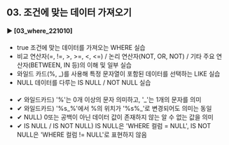 ####  
## 03. 조건에 맞는 데이터 가져오기 
#### ► [03_where_221010]  
- true 조건에 맞는 데이터를 가져오는 WHERE 실습
- 비교 연산자(=, !=, >, >=, <, <=) / 논리 연산자(NOT, OR, NOT) / 기타 주요 연산자(BETWEEN, IN 등)의 이해 및 일부 실습
- 와일드 카드(%, _)를 사용해 특정 문자열이 포함된 데이터를 선택하는 LIKE 실습
- NULL 데이터를 다루는 IS NULL / NOT NULL 실습

####
- ✔ 와일드카드) '%'는 0개 이상의 문자 의미하고, '_'는 1개의 문자를 의미
- ✔ 와일드카드) '%s_%'에서 %의 위치가 '%s%_'로 변경되어도 의미는 동일
- ✔ NULL) 0또는 공백이 아닌 데이터 값이 존재하지 않는 알 수 없는 값을 의미
- ✔ IS NULL / IS NOT NULL) IS NULL은 'WHERE 컬럼 = NULL', IS NOT NULL은 'WHERE 컬럼 != NULL'로 표현하지 않음
